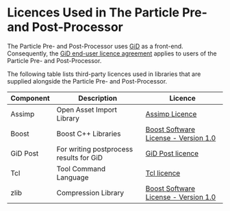 # Licences Used in The Particle Pre- and Post-Processor

The Particle Pre- and Post-Processor uses [GiD](http://www.gidhome.com/) as a front-end.  Consequently, the [GiD end-user licence agreement](third_party/gid_frontend_licence.md) applies to users of the Particle Pre- and Post-Processor.

The following table lists third-party licences used in libraries that are supplied alongside the Particle Pre- and Post-Processor.


Component | Description | Licence
----------|-------------|---------
Assimp | Open Asset Import Library | [Assimp Licence](third_party/assimp_licence.md)
Boost | Boost C++ Libraries | [Boost Software License - Version 1.0](third_party/boost_licence.md)
GiD Post | For writing postprocess results for GiD | [GiD Post licence](third_party/gidpost_licence.md)
Tcl | Tool Command Language | [Tcl licence](third_party/tcl_licence.md)
zlib | Compression Library | [Boost Software License - Version 1.0](third_party/zlib_licence.md)

